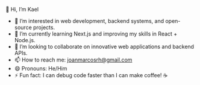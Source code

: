 👋 Hi, I’m Kael  
- 👀 I’m interested in web development, backend systems, and open-source projects.  
- 🌱 I’m currently learning Next.js and improving my skills in React + Node.js.  
- 💞️ I’m looking to collaborate on innovative web applications and backend APIs.  
- 📫 How to reach me: joanmarcosrh@gmail.com  
- 😄 Pronouns: He/Him  
- ⚡ Fun fact: I can debug code faster than I can make coffee! ☕  

<!---
Kael/Kael is a ✨ special ✨ repository because its `README.md` (this file) appears on your GitHub profile.  
You can click the Preview link to take a look at your changes.  
--->
